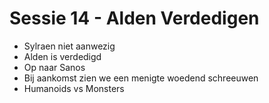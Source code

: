 # Sessie 14 - Alden Verdedigen

- Sylraen niet aanwezig
- Alden is verdedigd
- Op naar Sanos
- Bij aankomst zien we een menigte woedend schreeuwen
- Humanoids vs Monsters
